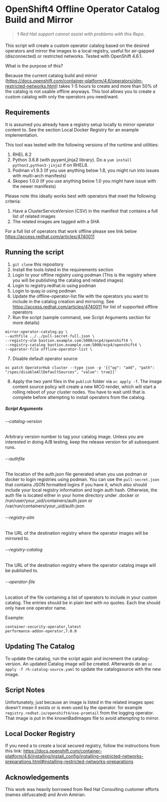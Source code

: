 # OpenShift4 Offline Operator Catalog Build and Mirror

> :heavy_exclamation_mark: *Red Hat support cannot assist with problems with this Repo*.

This script will create a custom operator catalog based on the desired operators and mirror the images to a local registry, useful for air-gapped (disconnected) or restricted networks.  Tested with OpenShift 4.6.1.

What is the purpose of this?

Because the current catalog build and mirror (https://docs.openshift.com/container-platform/4.6/operators/olm-restricted-networks.html) takes 1-5 hours to create and more than 50% of the catalog is not usable offline anyways. This tool allows you to create a custom catalog with only the operators you need/want.


## Requirements

It is assumed you already have a registry setup locally to mirror operator content to.  See the section Local Docker Registry for an example implementation.

This tool was tested with the following versions of the runtime and utilities:

1. RHEL 8.2
2. Python 3.6.8 (with pyyaml,jinja2 library).  Do a `yum install python3,python3-jinja2` if on RHEL8.
3. Podman v1.9.3 (If you use anything below 1.8, you might run into issues with multi-arch manifests)
4. Skopeo 1.0.0 (If you use anything below 1.0 you might have issue with the newer manifests)

Please note this ideally works best with operators that meet the following criteria:

1. Have a ClusterServiceVersion (CSV) in the manifest that contains a full list of related images
2. The related images are tagged with a SHA

For a full list of operators that work offline please see link below
<https://access.redhat.com/articles/4740011>

## Running the script

1. `git clone` this repository
2. Install the tools listed in the requirements section
3. Login to your offline registry using podman (This is the registry where you will be publishing the catalog and related images)
4. Login to registry.redhat.io using podman
5. Login to quay.io using podman
6. Update the offline-operator-list file with the operators you want to include in the catalog creation and mirroring. See <https://access.redhat.com/articles/4740011> for list of supported offline operators
7. Run the script (sample command, see Script Arguments section for more details)

```Shell
mirror-operator-catalog.py \
--authfile ../../pull-secret-full.json \
--registry-olm bastion.example.com:5000/ocp4/openshift4 \
--registry-catalog bastion.example.com:5000/ocp4/openshift4 \
--operator-file offline-operator-list \
```

7. Disable default operator source
```Shell
oc patch OperatorHub cluster --type json -p '[{"op": "add", "path": "/spec/disableAllDefaultSources", "value": true}]'
```
8. Apply the two yaml files in the `publish` folder via `oc apply -f`. The image content source policy will create a new MCO render, which will start a rolling reboot of your cluster nodes. You have to wait until that is complete before attempting to install operators from the catalog.


##### Script Arguments

###### --catalog-version

Arbitrary version number to tag your catalog image. Unless you are interested in doing A/B testing, keep the release version for all subsequent runs.


###### --authfile

The location of the auth.json file generated when you use podman or docker to login registries using podman. You can use the `pull-secret.json` that contains JSON formatted logins if you have it, which also should include your local registry information and login auth hash. Otherwise, the auth file is located either in your home directory under .docker or /run/user/your_uid/containers/auth.json or /var/run/containers/your_uid/auth.json


###### --registry-olm

The URL of the destination registry where the operator images will be mirrored to.


###### --registry-catalog

The URL of the destination registry where the operator catalog image will be published to.


###### --operator-file

Location of the file containing a list of operators to include in your custom catalog. The entries should be in plain text with no quotes. Each line should only have one operator name. 

Example:

```Shell
container-security-operator,latest
performance-addon-operator,7.0.0
```

## Updating The Catalog

To update the catalog, run the script again and increment the catalog-version. An updated Catalog image will be created. 
Afterwards do an `oc apply -f rh-catalog-source.yaml` to update the catalogsource with the new image.

## Script Notes

Unfortunately, just because an image is listed in the related images spec doesn't mean it exists or is even used by the operator. for example `registry.redhat.io/openshift4/ose-promtail` from the logging operator. That image is put in the knownBadImages file to avoid attempting to mirror.

## Local Docker Registry

If you need a to create a local secured registry, follow the instructions from this link:
<https://docs.openshift.com/container-platform/4.6/installing/install_config/installing-restricted-networks-preparations.html#installing-restricted-networks-preparations>

## Acknowledgements

This work was heavily borrowed from Red Hat Consulting customer efforts (names obfuscated) and Arvin Amirian.
